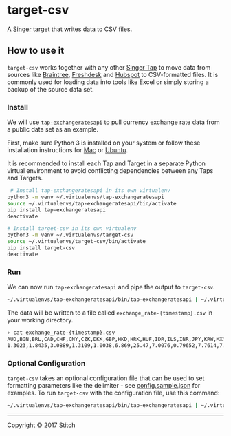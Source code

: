 # target-csv

A [Singer](https://singer.io) target that writes data to CSV files.

## How to use it

`target-csv` works together with any other [Singer Tap] to move data from sources like [Braintree], [Freshdesk] and [Hubspot] to CSV-formatted files. It is commonly used for loading data into tools like Excel or simply storing a backup of the source data set.

### Install

We will use [`tap-exchangeratesapi`][Exchangeratesapi] to pull currency exchange rate data from a public data set as an example.

First, make sure Python 3 is installed on your system or follow these installation instructions for [Mac] or [Ubuntu].

It is recommended to install each Tap and Target in a separate Python virtual environment to avoid conflicting dependencies between any Taps and Targets.

```bash
 # Install tap-exchangeratesapi in its own virtualenv
python3 -m venv ~/.virtualenvs/tap-exchangeratesapi
source ~/.virtualenvs/tap-exchangeratesapi/bin/activate
pip install tap-exchangeratesapi
deactivate

# Install target-csv in its own virtualenv
python3 -m venv ~/.virtualenvs/target-csv
source ~/.virtualenvs/target-csv/bin/activate
pip install target-csv
deactivate
```

### Run

We can now run `tap-exchangeratesapi` and pipe the output to `target-csv`.

```bash
~/.virtualenvs/tap-exchangeratesapi/bin/tap-exchangeratesapi | ~/.virtualenvs/target-csv/bin/target-csv
```

The data will be written to a file called `exchange_rate-{timestamp}.csv` in your working directory.

```bash
› cat exchange_rate-{timestamp}.csv
AUD,BGN,BRL,CAD,CHF,CNY,CZK,DKK,GBP,HKD,HRK,HUF,IDR,ILS,INR,JPY,KRW,MXN,MYR,NOK,NZD,PHP,PLN,RON,RUB,SEK,SGD,THB,TRY,ZAR,EUR,USD,date
1.3023,1.8435,3.0889,1.3109,1.0038,6.869,25.47,7.0076,0.79652,7.7614,7.0011,290.88,13317.0,3.6988,66.608,112.21,1129.4,19.694,4.4405,8.3292,1.3867,50.198,4.0632,4.2577,58.105,8.9724,1.4037,34.882,3.581,12.915,0.9426,1.0,2017-02-24T00:00:00Z
```

### Optional Configuration

`target-csv` takes an optional configuration file that can be used to set formatting parameters like the delimiter - see [config.sample.json](config.sample.json) for examples. To run `target-csv` with the configuration file, use this command:

```bash
~/.virtualenvs/tap-exchangeratesapi/bin/tap-exchangeratesapi | ~/.virtualenvs/target-csv/bin/target-csv -c my-config.json
```

---

Copyright &copy; 2017 Stitch

[Singer Tap]: https://singer.io
[Braintree]: https://github.com/singer-io/tap-braintree
[Freshdesk]: https://github.com/singer-io/tap-freshdesk
[Hubspot]: https://github.com/singer-io/tap-hubspot
[Exchangeratesapi]: https://github.com/singer-io/tap-exchangeratesapi
[Mac]: http://docs.python-guide.org/en/latest/starting/install3/osx/
[Ubuntu]: https://www.digitalocean.com/community/tutorials/how-to-install-python-3-and-set-up-a-local-programming-environment-on-ubuntu-16-04